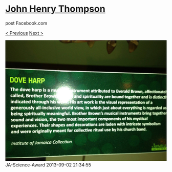 # [John Henry Thompson](../README.md)
post Facebook.com

[< Previous](2013-09-02-14.md) [Next >](2013-09-02-16.md)

[![](../media/2013-09-02/JA-Science-Award-4.jpg)](../README.md)
JA-Science-Award
2013-09-02 21:34:55